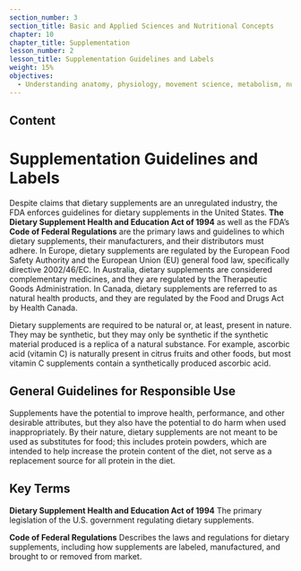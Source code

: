 ```yaml
---
section_number: 3
section_title: Basic and Applied Sciences and Nutritional Concepts
chapter: 10
chapter_title: Supplementation
lesson_number: 2
lesson_title: Supplementation Guidelines and Labels
weight: 15%
objectives:
  - Understanding anatomy, physiology, movement science, metabolism, nutrition, and supplementation.
---
```


## Content
# Supplementation Guidelines  and Labels

Despite claims that dietary supplements are an unregulated industry, the FDA enforces guidelines for dietary supplements in the United States. **The Dietary Supplement Health and Education Act of 1994** as well as the FDA’s **Code of Federal Regulations** are the primary laws and guidelines to which dietary supplements, their manufacturers, and their distributors must adhere. In Europe, dietary supplements are regulated by the European Food Safety Authority and the European Union (EU) general food law, specifically directive 2002/46/EC. In Australia, dietary supplements are considered complementary medicines, and they are regulated by the Therapeutic Goods Administration. In Canada, dietary supplements are referred to as natural health products, and they are regulated by the Food and Drugs Act by Health Canada.

Dietary supplements are required to be natural or, at least, present in nature. They may be synthetic, but they may only be synthetic if the synthetic material produced is a replica of a natural substance. For example, ascorbic acid (vitamin C) is naturally present in citrus fruits and other foods, but most vitamin C supplements contain a synthetically produced ascorbic acid.

## General Guidelines for Responsible Use

Supplements have the potential to improve health, performance, and other desirable attributes, but they also have the potential to do harm when used inappropriately. By their nature, dietary supplements are not meant to be used as substitutes for food; this includes protein powders, which are intended to help increase the protein content of the diet, not serve as a replacement source for all protein in the diet.

## Key Terms

**Dietary Supplement Health and Education Act of 1994**
The primary legislation of the U.S. government regulating dietary supplements.

**Code of Federal Regulations**
Describes the laws and regulations for dietary supplements, including how supplements are labeled, manufactured, and brought to or removed from market.